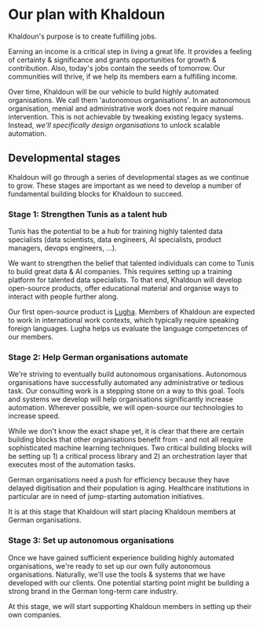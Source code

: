 # Our plan with Khaldoun

Khaldoun's purpose is to create fulfilling jobs.

Earning an income is a critical step in living a great life.
It provides a feeling of certainty & significance
and grants opportunities for growth & contribution.
Also, today's jobs contain the seeds of tomorrow.
Our communities will thrive,
if we help its members earn a fulfilling income.

Over time, Khaldoun will be our vehicle to build highly automated organisations.
We call them 'autonomous organisations'. In an autonomous organisation,
menial and administrative work does not require manual intervention.
This is not achievable by tweaking existing legacy systems. Instead,
*we'll specifically design organisations* to unlock scalable automation.

## Developmental stages

Khaldoun will go through a series of developmental stages
as we continue to grow. These stages are important as we
need to develop a number of fundamental building blocks
for Khaldoun to succeed.

### Stage 1: Strengthen Tunis as a talent hub

Tunis has the potential to be a hub
for training highly talented data specialists
(data scientists, data engineers, AI specialists,
product managers, devops engineers, ...).

We want to strengthen the belief that talented individuals
can come to Tunis to build great data & AI companies.
This requires setting up a training platform for talented
data specialists. To that end, Khaldoun will develop
open-source products, offer educational material and
organise ways to interact with people further along.

Our first open-source product is
<a href="https://lugha.xyz" target="_blank">Lugha</a>.
Members of Khaldoun are expected to work in international work contexts,
which typically require speaking foreign languages.
Lugha helps us evaluate the language competences of our members.

### Stage 2: Help German organisations automate

We're striving to eventually build autonomous organisations.
Autonomous organisations have successfully
automated any administrative or tedious task.
Our consulting work is a stepping stone on a way to this goal.
Tools and systems we develop will help organisations
significantly increase automation.
Wherever possible, we will open-source our technologies
to increase speed.

While we don't know the exact shape yet,
it is clear that there are certain building blocks
that other organisations benefit from - and not all
require sophisticated machine learning techniques.
Two critical building blocks will be setting up 1) a
critical process library and 2) an orchestration
layer that executes most of the automation tasks.

German organisations need a push for efficiency because
they have delayed digitisation and
their population is aging. Healthcare institutions in
particular are in need of jump-starting automation initiatives.

It is at this stage that Khaldoun will start placing
Khaldoun members at German organisations.

### Stage 3: Set up autonomous organisations

Once we have gained sufficient experience
building highly automated organisations,
we're ready to set up our own fully autonomous organisations.
Naturally, we'll use the tools & systems
that we have developed with our clients.
One potential starting point might be building
a strong brand in the German long-term care industry.

At this stage, we will start supporting
Khaldoun members in setting up their own companies.

